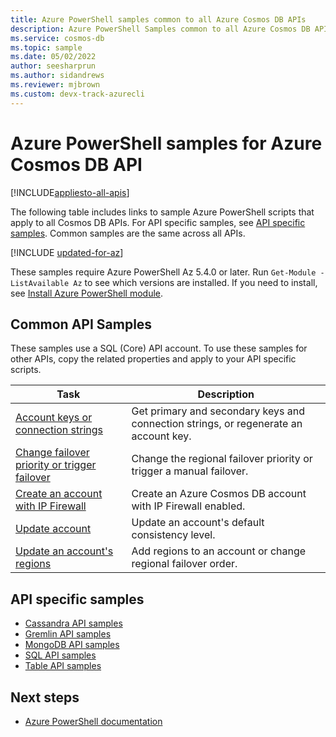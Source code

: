 ```yaml
---
title: Azure PowerShell samples common to all Azure Cosmos DB APIs
description: Azure PowerShell Samples common to all Azure Cosmos DB APIs
ms.service: cosmos-db
ms.topic: sample
ms.date: 05/02/2022
author: seesharprun
ms.author: sidandrews
ms.reviewer: mjbrown
ms.custom: devx-track-azurecli
---
```


# Azure PowerShell samples for Azure Cosmos DB API

[!INCLUDE[appliesto-all-apis](includes/appliesto-all-apis.md)]

The following table includes links to sample Azure PowerShell scripts that apply to all Cosmos DB APIs. For API specific samples, see [API specific samples](#api-specific-samples). Common samples are the same across all APIs.

[!INCLUDE [updated-for-az](../../includes/updated-for-az.md)]

These samples require Azure PowerShell Az 5.4.0 or later. Run `Get-Module -ListAvailable Az` to see which versions are installed. If you need to install, see [Install Azure PowerShell module](/powershell/azure/install-az-ps).

## Common API Samples

These samples use a SQL (Core) API account. To use these samples for other APIs, copy the related properties and apply to your API specific scripts.

|Task | Description |
|---|---|
| [Account keys or connection strings](scripts/powershell/common/keys-connection-strings.md)| Get primary and secondary keys and connection strings, or regenerate an account key.|
| [Change failover priority or trigger failover](scripts/powershell/common/failover-priority-update.md)| Change the regional failover priority or trigger a manual failover.|
| [Create an account with IP Firewall](scripts/powershell/common/firewall-create.md)| Create an Azure Cosmos DB account with IP Firewall enabled.|
| [Update account](scripts/powershell/common/account-update.md) | Update an account's default consistency level.|
| [Update an account's regions](scripts/powershell/common/update-region.md) | Add regions to an account or change regional failover order.|

## API specific samples

- [Cassandra API samples](cassandra/powershell-samples.md)
- [Gremlin API samples](graph/powershell-samples.md)
- [MongoDB API samples](mongodb/powershell-samples.md)
- [SQL API samples](sql/powershell-samples.md)
- [Table API samples](table/powershell-samples.md)

## Next steps

- [Azure PowerShell documentation](/powershell)
